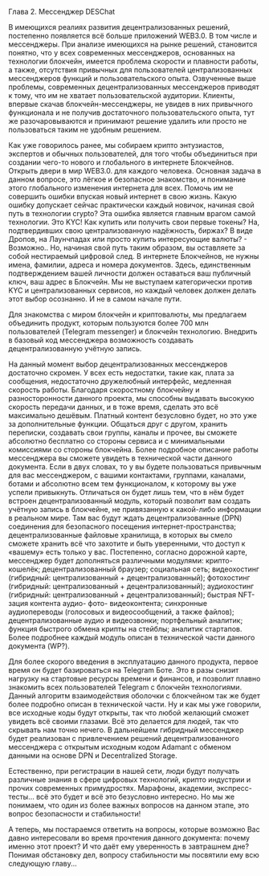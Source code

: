 Глава 2. Мессенджер DESChat

В имеющихся реалиях развития децентрализованных решений, постепенно появляется всё больше приложений WEB3.0. В том числе и мессенджеры.
При анализе имеющихся на рынке решений, становится понятно, что у всех современных мессенджеров, основанных на технологии блокчейн, имеется проблема скорости и плавности работы, а также, отсутствия привычных для пользователей централизованных мессенджеров функций и пользовательского опыта.
Озвученные выше проблемы, современных децентрализованных мессенджеров приводят к тому, что им не хватает пользовательской аудитории. Клиенты, впервые скачав блокчейн-мессенджеры, не увидев в них привычного функционала и не получив достаточного пользовательского опыта, тут же разочаровываются и принимают решение удалить или просто не пользоваться таким не удобным решением.

Как уже говорилось ранее, мы собираем крипто энтузиастов, экспертов и обычных пользователей, для того чтобы объединиться при создании чего-то нового и глобального в интернете Блокчейнов. Открыть двери в мир WEB3.0. для каждого человека.
Основная задача в данном вопросе, это лёгкое и безопасное знакомство, и понимание этого глобального изменения интернета для всех. Помочь им не совершить ошибки впуская новый интернет в свою жизнь.
Какую ошибку допускает сейчас практически каждый новичок, начиная свой путь в технологии crypto?
Эта ошибка является главным врагом самой технологии. Это KYC! Как купить или получить свои первые токены? На, подтвердивших свою централизованную надёжность, биржах? В виде Дропов, на Лаунчпадах или просто купить интересующие валюты? - Возможно.. Но, начиная свой путь таким образом, вы оставляете за собой нестираемый цифровой след.
В интернете Блокчейнов, не нужны имена, фамилии, адреса и номера документов. Здесь, единственным подтверждением вашей личности должен оставаться ваш публичный ключ, ваш адрес в Блокчейн.
Мы не выступаем категорически против KYC и централизованных сервисов, но каждый человек должен делать этот выбор осознанно. И не в самом начале пути.

Для знакомства с миром блокчейн и криптовалюты, мы предлагаем объединить продукт, которым пользуются более 700 млн пользователей (Telegram messenger) и блокчейн технологию. Внедрить в базовый код мессенджера возможность создавать децентрализованную учётную запись.

На данный момент выбор децентрализованных мессенджеров достаточно скромен. У всех есть недостатки, такие как, плата за сообщения, недостаточно дружелюбный интерфейс, медленная скорость работы. Благодаря скоростному блокчейну и разносторонности данного проекта, мы способны выдавать высокукю скорость передачи данных, и в тоже время, сделать это всё максимально дешёвым. Платный контент безусловно будет, но это уже за дополнительные функции. Общаться друг с другом, хранить переписки, создавать свои группы, каналы и прочее, вы сможете абсолютно бесплатно со стороны сервиса и с минимальными комиссиями со стороны блокчейна. Более подробное описание работы мессенджера вы сможете увидеть в технической части данного документа.
Если в двух словах, то у вы будете пользоваться привычным для вас мессенджером, с вашими контактами, группами, каналами, ботами и абсолютно всем тем функционалом, к которому вы уже успели привыкнуть. Отличаться он будет лишь тем, что в нём будет встроен децентрализованный модуль, который позволит вам создать учётную запись в блокчейне, не привязанную к какой-либо информации в реальном мире. Там вас будут ждать децентрализованные (DPN) соединения для безопасного посещения интернет-пространства; децентрализованные файловые хранилища, в которых вы смело сможете хранить всё что захотите и быть уверенными, что доступ к «вашему» есть только у вас.
Постепенно, согласно дорожной карте, мессенджер будет дополняться различными модулями: крипто-кошелёк; децентрализованный браузер; социальная сеть; видеохостинг (гибридный: централизованный + децентрализованный); фотохостинг (гибридный: централизованный + децентрализованный); аудиохостинг (гибридный: централизованный + децентрализованный); быстрая NFT-зация контента аудио- фото- видеоконтента; синхронные аудиопереводы (голосовых и видеосообщений, а также файлов); децентрализованные аудио и видеозвонки; портфельный аналитик; функция быстрого обмена крипты на стейблы; аналитик стартапов. Более подробнее каждый модуль описан в технической части данного документа (WP?).

Для более скорого введения в эксплуатацию данного продукта, первое время он будет базироваться на Telegram Боте. Это в разы снизит нагрузку на стартовые ресурсы времени и финансов, и позволит плавно знакомить всех пользователей Telegram с блокчейн технологиями.
Данный алгоритм взаимодействия оболочки с блокчейном так же будет более подробно описан в технической части. Ну и как мы уже говорили, все исходные коды будут открыты, так что любой желающий сможет увидеть всё своими глазами. Всё это делается для людей, так что скрывать нам точно нечего.
В дальнейшем гибридный мессенджер будет реализован с привлечением решений децентрализованного мессенджера с открытым исходным кодом Adamant c обменом данными на основе DPN и Decentralized Storage.

Естественно, при регистрации в нашей сети, люди будут получать различные знания в сфере цифровых технологий, крипто индустрии и прочих современных примудростях. Марафоны, академии, экспресс-тесты… всё это будет и всё это безусловно интересно. Но мы же понимаем, что один из более важных вопросов на данном этапе, это вопрос безопасности и стабильности!

А теперь, мы постараемся ответить на вопросы, которые возможно Вас давно интересовали во время прочтения данного документа: почему именно этот проект? И что даёт ему уверенность в завтрашнем дне?
Понимая обстановку дел, вопросу стабильности мы посвятили ему всю следующую главу...
